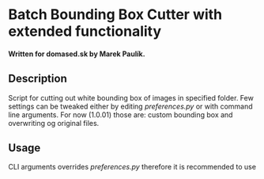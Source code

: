 # Batch Bounding Box Cutter with extended functionality
#### Written for domased.sk by Marek Paulík.

## Description
Script for cutting out white bounding box of images in specified folder.
Few settings can be tweaked either by editing *preferences.py* or with command line arguments.
For now (1.0.01) those are: custom bounding box and overwriting og original files.

## Usage
CLI arguments overrides *preferences.py* therefore it is recommended to use 
